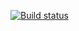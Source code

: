 [![Build status](https://ci.appveyor.com/api/projects/status/aj2lgrdtdq07qg7n?svg=true)](https://ci.appveyor.com/project/DmitrenkoAlex/carddelivery)